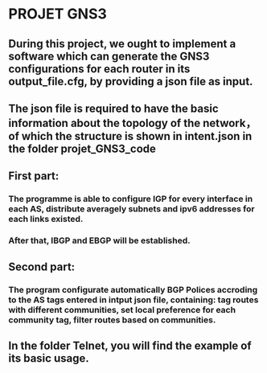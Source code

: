 # PROJET GNS3
## During this project, we ought to implement a software which can generate the GNS3 configurations for each router in its output_file.cfg, by providing a json file as input.
## The json file is required to have the basic information about the topology of the network，of which the structure is shown in intent.json in the folder projet_GNS3_code
## First part:
###  The programme is able to configure IGP for every interface in each AS, distribute averagely subnets and ipv6 addresses for each links existed. 
###  After that, IBGP and EBGP will be established.
## Second part:
###  The program configurate automatically BGP Polices accroding to the AS tags entered in intput json file, containing: tag routes with different communities, set local preference for each community tag, filter routes based on communities.
## In the folder Telnet, you will find the example of its basic usage.

  
